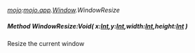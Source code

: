 _[mojo](../../modules/mojo/mojo-module.md):[mojo.app](../../modules/mojo/mojo-app.md).[Window](../../modules/mojo/mojo-app-window.md).WindowResize_
##### Method WindowResize:Void( x:[Int](../../modules/wonkey/wonkey-types-int.md),y:[Int](../../modules/wonkey/wonkey-types-int.md),width:[Int](../../modules/wonkey/wonkey-types-int.md),height:[Int](../../modules/wonkey/wonkey-types-int.md) )
Resize the current window
